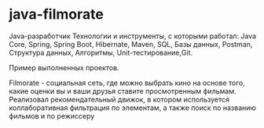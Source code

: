 # java-filmorate
Java-разработчик
Технологии и инструменты, с которыми работал:
Java Core, Spring, Spring Boot, Hibernate, Maven, SQL, Базы данных, Postman, Структура данных, Алгоритмы, Unit-тестирование,Git.

Пример выполненных проектов.

Filmorate - социальная сеть, где можно выбрать кино на основе того, какие оценки вы и ваши друзья ставите просмотренным фильмам. Реализовал рекомендательный движок, в котором используется коллаборативная фильтрация по элементам, а также поиск по названию фильмов и по режиссеру
